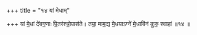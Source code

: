 +++
title = "१४ यां मेधाम्"

+++
यां मे॒धां दे॑वग॒णाः पि॒तर॑श्चो॒पास॑ते। तया॒ माम॒द्य मे॒धयाऽग्ने॑ मे॒धावि॑नं कुरु॒ स्वाहा॑ ॥१४ ॥